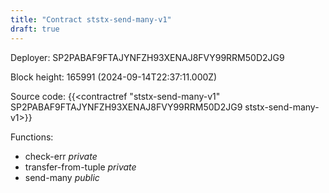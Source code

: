 ```yaml
---
title: "Contract ststx-send-many-v1"
draft: true
---
```

Deployer: SP2PABAF9FTAJYNFZH93XENAJ8FVY99RRM50D2JG9


 



Block height: 165991 (2024-09-14T22:37:11.000Z)

Source code: {{<contractref "ststx-send-many-v1" SP2PABAF9FTAJYNFZH93XENAJ8FVY99RRM50D2JG9 ststx-send-many-v1>}}

Functions:

* check-err _private_
* transfer-from-tuple _private_
* send-many _public_
